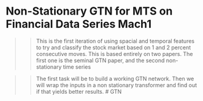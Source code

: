 # Non-Stationary GTN for MTS on Financial Data Series Mach1

>> This is the first iteration of using spacial and temporal features to try and classify the stock market based on 1 and 2 percent consecutive moves. This is based entirely on two papers. The first one is the seminal GTN paper, and the second non-stationary time series

>> The first task will be to build a working GTN network. Then we will wrap the inputs in a non stationary transformer and find out if that yields better results. # GTN
